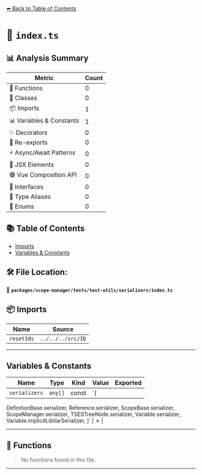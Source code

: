 [⬅️ Back to Table of Contents](../../../../../index.md)

# 📄 `index.ts`

## 📊 Analysis Summary

| Metric | Count |
|--------|-------|
| 🔧 Functions | 0 |
| 🧱 Classes | 0 |
| 📦 Imports | 1 |
| 📊 Variables & Constants | 1 |
| ✨ Decorators | 0 |
| 🔄 Re-exports | 0 |
| ⚡ Async/Await Patterns | 0 |
| 💠 JSX Elements | 0 |
| 🟢 Vue Composition API | 0 |
| 📐 Interfaces | 0 |
| 📑 Type Aliases | 0 |
| 🎯 Enums | 0 |

## 📚 Table of Contents

- [Imports](#imports)
- [Variables & Constants](#variables-constants)

## 🛠️ File Location:
📂 **`packages/scope-manager/tests/test-utils/serializers/index.ts`**

## 📦 Imports

| Name | Source |
|------|--------|
| `resetIds` | `../../../src/ID` |


---

## Variables & Constants

| Name | Type | Kind | Value | Exported |
|------|------|------|-------|----------|
| `serializers` | `any[]` | const | `[
  DefinitionBase.serializer,
  Reference.serializer,
  ScopeBase.serializer,
  ScopeManager.serializer,
  TSESTreeNode.serializer,
  Variable.serializer,
  Variable.implicitLibVarSerializer,
]` | ✗ |


---

## 🔧 Functions

> No functions found in this file.


---
